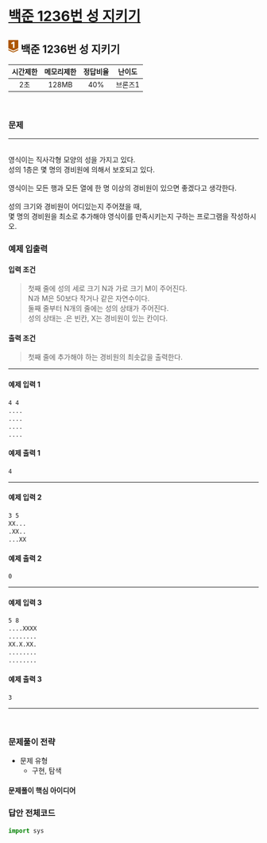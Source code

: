 
# [백준 1236번 성 지키기](https://www.acmicpc.net/problem/1236)

## <img src="https://raw.githubusercontent.com/gudals-kim/Studyroom/0c61bf1ad9b6434ff624dbab4012654df8c92b01/codingtest/img/rank/bronze_1.svg" width="20">  백준 1236번 성 지키기


| 시간제한 | 메모리제한 | 정답비율 | 난이도 | 
|:----:|:-----:|:----:|:---:|
|  2초  | 128MB | 40%  | 브론즈1 |

<br>

### 문제

---

<br> 영식이는 직사각형 모양의 성을 가지고 있다.
<br> 성의 1층은 몇 명의 경비원에 의해서 보호되고 있다.
<br> 
<br> 영식이는 모든 행과 모든 열에 한 명 이상의 경비원이 있으면 좋겠다고 생각한다.
<br> 
<br> 성의 크기와 경비원이 어디있는지 주어졌을 때,
<br> 몇 명의 경비원을 최소로 추가해야 영식이를 만족시키는지 구하는 프로그램을 작성하시오.


### 예제 입출력

#### 입력 조건
> 첫째 줄에 성의 세로 크기 N과 가로 크기 M이 주어진다. <br> 
> N과 M은 50보다 작거나 같은 자연수이다. <br> 
> 둘째 줄부터 N개의 줄에는 성의 상태가 주어진다. <br> 
> 성의 상태는 .은 빈칸, X는 경비원이 있는 칸이다. <br> 
#### 출력 조건
> 첫째 줄에 추가해야 하는 경비원의 최솟값을 출력한다. <br>
---
#### 예제 입력 1
```
4 4
....
....
....
....
```
#### 예제 출력 1
```
4
```
---
#### 예제 입력 2
```
3 5
XX...
.XX..
...XX
```
#### 예제 출력 2
```
0
```
---
#### 예제 입력 3
```
5 8
....XXXX
........
XX.X.XX.
........
........
```
#### 예제 출력 3
```
3
```
---

<br>

### 문제풀이 전략
- 문제 유형
  - 구현, 탐색


#### 문제풀이 핵심 아이디어



### 답안 전체코드

```py
import sys

```

